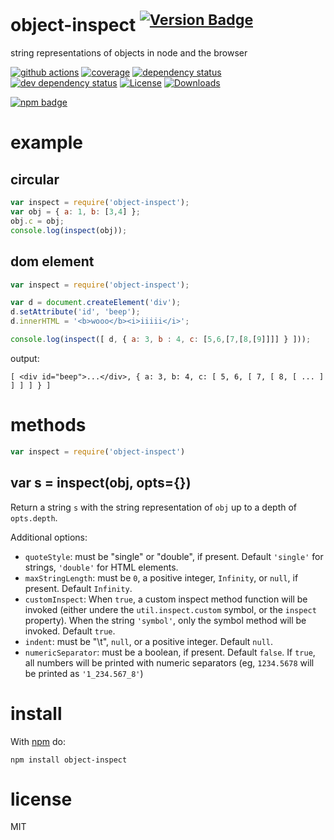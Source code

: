 # object-inspect <sup>[![Version Badge][2]][1]</sup>

string representations of objects in node and the browser

[![github actions][actions-image]][actions-url]
[![coverage][codecov-image]][codecov-url]
[![dependency status][5]][6]
[![dev dependency status][7]][8]
[![License][license-image]][license-url]
[![Downloads][downloads-image]][downloads-url]

[![npm badge][11]][1]

# example

## circular

``` js
var inspect = require('object-inspect');
var obj = { a: 1, b: [3,4] };
obj.c = obj;
console.log(inspect(obj));
```

## dom element

``` js
var inspect = require('object-inspect');

var d = document.createElement('div');
d.setAttribute('id', 'beep');
d.innerHTML = '<b>wooo</b><i>iiiii</i>';

console.log(inspect([ d, { a: 3, b : 4, c: [5,6,[7,[8,[9]]]] } ]));
```

output:

```
[ <div id="beep">...</div>, { a: 3, b: 4, c: [ 5, 6, [ 7, [ 8, [ ... ] ] ] ] } ]
```

# methods

``` js
var inspect = require('object-inspect')
```

## var s = inspect(obj, opts={})

Return a string `s` with the string representation of `obj` up to a depth of `opts.depth`.

Additional options:

- `quoteStyle`: must be "single" or "double", if present. Default `'single'` for strings, `'double'` for HTML elements.
- `maxStringLength`: must be `0`, a positive integer, `Infinity`, or `null`, if present. Default `Infinity`.
- `customInspect`: When `true`, a custom inspect method function will be invoked (either undere
  the `util.inspect.custom` symbol, or the `inspect` property). When the string `'symbol'`, only the symbol method will
  be invoked. Default `true`.
- `indent`: must be "\t", `null`, or a positive integer. Default `null`.
- `numericSeparator`: must be a boolean, if present. Default `false`. If `true`, all numbers will be printed with
  numeric separators (eg, `1234.5678` will be printed as `'1_234.567_8'`)

# install

With [npm](https://npmjs.org) do:

```
npm install object-inspect
```

# license

MIT

[1]: https://npmjs.org/package/object-inspect

[2]: https://versionbadg.es/inspect-js/object-inspect.svg

[5]: https://david-dm.org/inspect-js/object-inspect.svg

[6]: https://david-dm.org/inspect-js/object-inspect

[7]: https://david-dm.org/inspect-js/object-inspect/dev-status.svg

[8]: https://david-dm.org/inspect-js/object-inspect#info=devDependencies

[11]: https://nodei.co/npm/object-inspect.png?downloads=true&stars=true

[license-image]: https://img.shields.io/npm/l/object-inspect.svg

[license-url]: LICENSE

[downloads-image]: https://img.shields.io/npm/dm/object-inspect.svg

[downloads-url]: https://npm-stat.com/charts.html?package=object-inspect

[codecov-image]: https://codecov.io/gh/inspect-js/object-inspect/branch/main/graphs/badge.svg

[codecov-url]: https://app.codecov.io/gh/inspect-js/object-inspect/

[actions-image]: https://img.shields.io/endpoint?url=https://github-actions-badge-u3jn4tfpocch.runkit.sh/inspect-js/object-inspect

[actions-url]: https://github.com/inspect-js/object-inspect/actions
